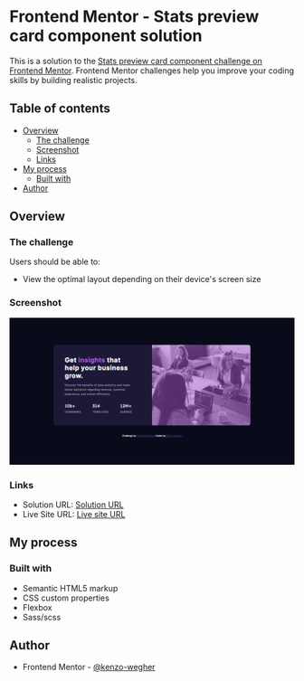 # Frontend Mentor - Stats preview card component solution

This is a solution to the [Stats preview card component challenge on Frontend Mentor](https://www.frontendmentor.io/challenges/stats-preview-card-component-8JqbgoU62). Frontend Mentor challenges help you improve your coding skills by building realistic projects. 

## Table of contents

- [Overview](#overview)
  - [The challenge](#the-challenge)
  - [Screenshot](#screenshot)
  - [Links](#links)
- [My process](#my-process)
  - [Built with](#built-with)
- [Author](#author)


## Overview

### The challenge

Users should be able to:

- View the optimal layout depending on their device's screen size

### Screenshot

![](images/screenshot.png)

### Links

- Solution URL: [Solution URL](https://github.com/kenzo-wegher/frontendmentor-stats-preview-card-component)
- Live Site URL: [Live site URL](https://kenzo-wegher.github.io/frontendmentor-stats-preview-card-component/)

## My process

### Built with

- Semantic HTML5 markup
- CSS custom properties
- Flexbox
- Sass/scss


## Author

- Frontend Mentor - [@kenzo-wegher](https://www.frontendmentor.io/profile/kenzo-wegher)
